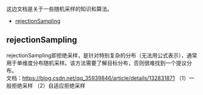 这边文档是关于一些随机采样的知识和算法。

- [rejectionSampling](#rejectionSampling) <br/>


## rejectionSampling
rejectionSampling即拒绝采样，是针对特别复杂的分布（无法用公式表示），通常用于单维度分布随机采样。该方法需要了解目标分布，否则很难找到一个提议分布。<br/>
文档：https://blog.csdn.net/qq_35939846/article/details/132831871
（1）一般拒绝采样
（2）自适应拒绝采样


